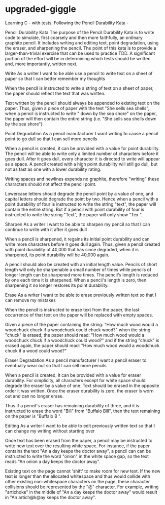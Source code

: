 # upgraded-giggle
Learning C - with tests. Following the Pencil Durability Kata - 

Pencil Durability Kata
The purpose of the Pencil Durability Kata is to write code to simulate, first coarsely and then more faithfully, an ordinary graphite pencil. It includes writing and editing text, point degradation, using the eraser, and sharpening the pencil. The point of this kata is to provide a larger-than-trivial exercise that can be used to practice TDD. A significant portion of the effort will be in determining which tests should be written and, more importantly, written next.

Write
As a writer
I want to be able use a pencil to write text on a sheet of paper
so that I can better remember my thoughts

When the pencil is instructed to write a string of text on a sheet of paper, the paper should reflect the text that was written.

Text written by the pencil should always be appended to existing text on the paper. Thus, given a piece of paper with the text "She sells sea shells", when a pencil is instructed to write " down by the sea shore" on the paper, the paper will then contain the entire string (i.e. "She sells sea shells down by the sea shore").

Point Degradation
As a pencil manufacturer
I want writing to cause a pencil point to go dull
so that I can sell more pencils

When a pencil is created, it can be provided with a value for point durability. The pencil will be able to write only a limited number of characters before it goes dull. After it goes dull, every character it is directed to write will appear as a space. A pencil created with a high point durability will still go dull, but not as fast as one with a lower durability rating.

Writing spaces and newlines expends no graphite, therefore "writing" these characters should not affect the pencil point.

Lowercase letters should degrade the pencil point by a value of one, and capital letters should degrade the point by two. Hence when a pencil with a point durability of four is instructed to write the string "text", the paper will contain the entire string. But if a pencil with point durability of four is instructed to write the string "Text", the paper will only show "Tex ".

Sharpen
As a writer
I want to be able to sharpen my pencil
so that I can continue to write with it after it goes dull

When a pencil is sharpened, it regains its initial point durability and can write more characters before it goes dull again. Thus, given a pencil created with point durability of 40,000 that has since degraded, when it is sharpened, its point durability will be 40,000 again.

A pencil should also be created with an initial length value. Pencils of short length will only be sharpenable a small number of times while pencils of longer length can be sharpened more times. The pencil's length is reduced by one each time it is sharpened. When a pencil's length is zero, then sharpening it no longer restores its point durabliity.

Erase
As a writer
I want to be able to erase previously written text
so that I can remove my mistakes

When the pencil is instructed to erase text from the paper, the last occurrence of that text on the paper will be replaced with empty spaces.

Given a piece of the paper containing the string:
"How much wood would a woodchuck chuck if a woodchuck could chuck wood?"
when the string "chuck" is erased, the paper should read:
"How much wood would a woodchuck chuck if a woodchuck could       wood?"
and if the string "chuck" is erased again, the paper should read:
"How much wood would a woodchuck chuck if a wood      could       wood?"

Eraser Degradation
As a pencil manufacturer
I want a pencil eraser to eventually wear out
so that I can sell more pencils

When a pencil is created, it can be provided with a value for eraser durability. For simplicity, all characters except for white space should degrade the eraser by a value of one. Text should be erased in the opposite order it was written. Once the eraser durability is zero, the eraser is worn out and can no longer erase.

Thus if a pencil's eraser has remaining durability of three, and it is instructed to erase the word "Bill" from "Buffalo Bill", then the text remaining on the paper is "Buffalo B   ".

Editing
As a writer
I want to be able to edit previously written text
so that I can change my writing without starting over

Once text has been erased from the paper, a pencil may be instructed to write new text over the resulting white space. For instance, if the paper contains the text "An       a day keeps the doctor away", a pencil can can be instructed to write the word "onion" in the white space gap, so the text reads "An onion a day keeps the doctor away".

Existing text on the page cannot 'shift' to make room for new text. If the new text is longer than the allocated whitespace and thus would collide with other existing non-whitespace characters on the page, these character collisions should be represented by the "@" character. For example, writing "artichoke" in the middle of "An       a day keeps the doctor away" would result in "An artich@k@ay keeps the doctor away".
